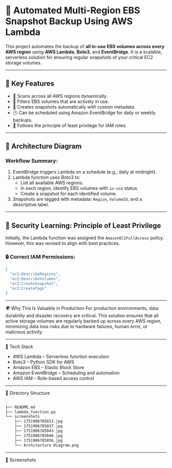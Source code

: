 # 🚀 Automated Multi-Region EBS Snapshot Backup Using AWS Lambda

This project automates the backup of **all in-use EBS volumes across every AWS region** using **AWS Lambda**, **Boto3**, and **EventBridge**. It is a scalable, serverless solution for ensuring regular snapshots of your critical EC2 storage volumes.

---

## 📌 Key Features

- 🔁 Scans across all AWS regions dynamically.
- 💾 Filters EBS volumes that are actively in use.
- 🧠 Creates snapshots automatically with custom metadata.
- 🕒 Can be scheduled using Amazon EventBridge for daily or weekly backups.
- 🔐 Follows the principle of least privilege for IAM roles.

---

## 🧱 Architecture Diagram



### Workflow Summary:
1. EventBridge triggers Lambda on a schedule (e.g., daily at midnight).
2. Lambda function uses Boto3 to:
   - List all available AWS regions.
   - In each region, identify EBS volumes with `in-use` status.
   - Create a snapshot for each identified volume.
3. Snapshots are tagged with metadata: `Region`, `VolumeId`, and a descriptive label.

---

## 🔐 Security Learning: Principle of Least Privilege

Initially, the Lambda function was assigned the `AmazonEC2FullAccess` policy. However, this was revised to align with best practices.

### 🔒 Correct IAM Permissions:
```json
[
  "ec2:DescribeRegions",
  "ec2:DescribeVolumes",
  "ec2:CreateSnapshot",
  "ec2:CreateTags"
]
```
---
🌍 Why This Is Valuable in Production
For production environments, data durability and disaster recovery are critical. This solution ensures that all active storage volumes are regularly backed up across every AWS region, minimizing data loss risks due to hardware failures, human error, or malicious activity.

---

🔧 Tech Stack
- AWS Lambda – Serverless function execution
- Boto3 – Python SDK for AWS
- Amazon EBS – Elastic Block Store
- Amazon EventBridge – Scheduling and automation
- AWS IAM – Role-based access control

---

📁 Directory Structure
```bash
.
├── README.md
├── lambda_function.py
└── screenshots
    ├── 1751906785013.jpg
    ├── 1751906785037.jpg
    ├── 1751906785043.jpg
    ├── 1751906785046.jpg
    ├── 1751906785056.jpg
    └── Architecture Diagram.png
```
---

📸 Screenshots
